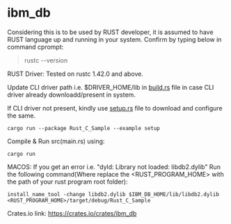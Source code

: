 # ibm_db
Considering this is to be used by RUST developer, it is assumed to have RUST language up and running in your system.
Confirm by typing below in command cprompt:
>rustc --version

RUST Driver:
Tested on rustc 1.42.0 and above.

Update CLI driver path i.e. $DRIVER_HOME/lib in [build.rs](build.rs) file in case CLI driver already downloadd/present in system.

If CLI driver not present, kindly use [setup.rs](examples/setup.rs) file to download and configure the same.

```
cargo run --package Rust_C_Sample --example setup

```

Compile & Run src(main.rs) using:

```
cargo run

```

MACOS:
If you get an error i.e. "dyld: Library not loaded: libdb2.dylib"
Run the following command(Where replace the <RUST_PROGRAM_HOME> with the path of your rust program root folder):

```
install_name_tool -change libdb2.dylib $IBM_DB_HOME/lib/libdb2.dylib <RUST_PROGRAM_HOME>/target/debug/Rust_C_Sample

```


Crates.io link: https://crates.io/crates/ibm_db